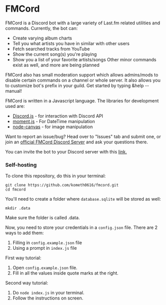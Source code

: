 # FMCord

FMCord is a Discord bot with a large variety of Last.fm related utilities and commands. Currently, the bot can:

- Create varying album charts
- Tell you what artists you have in similar with other users
- Fetch searched tracks from YouTube
- Show the current song(s) you're playing
- Show you a list of your favorite artists/songs
Other minor commands exist as well, and more are being planned

FMCord also has small moderation support which allows admins/mods to disable certain commands on a channel or whole server. It also allows you to customize bot's prefix in your guild. Get started by typing &help --manual!

FMCord is written in a Javascript language. The libraries for development used are:
- [Discord.js](https://discord.js.org/) - for interaction with Discord API
- [moment.js](https://momentjs.com) - For DateTime manipulation
- [node-canvas](https://www.npmjs.com/package/canvas) - for image manipulation

Want to report an issue/bug? Head over to "Issues" tab and submit one, or join an [official FMCord Discord Server](https://discord.gg/BrJ6zEk) and ask your questions there.

You can invite the bot to your Discord server with this [link.](https://discordbots.org/bot/521041865999515650)

### Self-hosting

To clone this repository, do this in your terminal:
```
git clone https://github.com/kometh0616/fmcord.git
cd fmcord
```

You'll need to create a folder where `database.sqlite` will be stored as well:
```
mkdir .data
```
Make sure the folder is called .data.

Now, you need to store your credentials in a `config.json` file. There are 2 ways to add them:
1. Filling in `config.example.json` file
2. Using a prompt in `index.js` file

First way tutorial:
1. Open `config.example.json` file.
2. Fill in all the values inside quote marks at the right.

Second way tutorial:
1. Do `node index.js` in your terminal.
2. Follow the instructions on screen.
